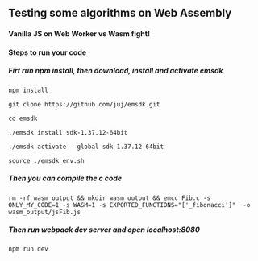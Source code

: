 ## Testing some algorithms on Web Assembly

#### Vanilla JS on Web Worker vs Wasm fight!

#### Steps to run your code

##### Firt run npm install, then download, install and activate emsdk

```
npm install

```

```
git clone https://github.com/juj/emsdk.git

cd emsdk

./emsdk install sdk-1.37.12-64bit

./emsdk activate --global sdk-1.37.12-64bit

source ./emsdk_env.sh

```
##### Then you can compile the c code

```
rm -rf wasm_output && mkdir wasm_output && emcc Fib.c -s ONLY_MY_CODE=1 -s WASM=1 -s EXPORTED_FUNCTIONS="['_fibonacci']"  -o wasm_output/jsFib.js
```

##### Then run webpack dev server and open localhost:8080

```npm run dev```
